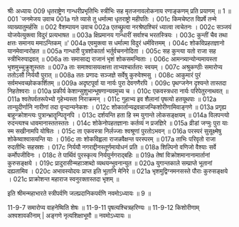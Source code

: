 श्रीः
अध्यायः 009
धृतराष्ट्रेण गान्धरीप्रभृतिभिः स्त्रीभिः सह मृतजनावलोकनाय रणाङ्कणम् प्रति प्रयाणम् ॥ 1 ॥
001	`जनमेजय उवाच 
001a	गते व्यासे तु धर्मात्मा धृतराष्ट्रो महीपतिः ।
001c	किमचेष्टत विप्रर्षे तन्मे व्याख्यातुमर्हसि ॥
002	वैशम्पायन उवाच 
002a	एतच्छ्रुत्वा नरश्रेष्ठश्चिरं ध्यात्वा त्वचेतनः ।
002c	सञ्जयं योजयेत्युक्त्वा विदुरं प्रत्यभाषत ॥
003a	क्षिप्रमानय गान्धारीं सर्वाश्च भरतस्त्रियः ।
003c	कुन्तीं चैव तथा क्षत्तः समानय ममाऽन्तिकम् ॥'
004a	एवमुक्त्वा स धर्मात्मा विदुरं धर्मवित्तमम् ।
004c	शोकविप्रहतज्ञानो यानमेवान्वरोहत ॥
005a	गान्धारी पुत्रशोकार्ता भर्तुर्वचननोदिता ।
005c	सह कुन्त्या यतो राजा सह स्त्रीभिरुपाद्रवत् ॥
006a	ताः समासाद्य राजानं भृशं शोकसमन्विताः ।
006c	आमन्त्र्यान्योन्यमायस्ता भृशमुच्चुक्रुशुस्ततः ॥
007a	ताः समाश्वासयत्क्षत्ता ताभ्यश्चार्ततरः स्वयम् ।
007c	अश्रुकण्ठीः समारोप्य ततोऽसौ निर्ययौ पुरात् ॥
008a	ततः प्रणादः सञ्जज्ञे सर्वेषु कुरुवेश्मसु ।
008c	आकुमारं पुरं सर्वमभवच्छोककर्शितम् ॥
009a	अदृष्टपूर्वा या नार्यः पुरा देवगणैरपि ।
009c	पृथग्जनेन दृश्यन्ते तास्तदा निहतेश्वराः ॥
010a	प्रकीर्य केशान्सुशुभान्भूषणान्यवमुच्य च ।
010c	एकवस्त्रधरा नार्यः परिपेतुरनाथवत् ॥
011a	श्वतेपर्वतरूपेभ्यो गृहेभ्यस्ता निराक्रमन् ।
011c	गुहाभ्य इव शैलानां पृषत्यो हतयूथपाः ॥
012a	तान्युदीर्णानि नारीणां तदा वृन्दान्यनेकशः ।
012c	शोकार्तान्यद्रवन्राजन्किशोरीणामिवाङ्गणे ॥
013a	प्रगृह्य बाहून्क्रोशन्त्यः पुत्रान्भ्रातॄन्पितॄनपि ।
013c	दर्शयन्ति हता हि स्म युगान्ते लोकसङ्क्षयम् ॥
014a	विलपन्त्यो रुदन्त्यश्च धावमानास्ततस्ततः ।
014c	शोकेनोपहतज्ञानाः कर्तव्यं न प्रजज्ञिरे ॥
015a	व्रीडां जग्मुः पुरा याः स्म सखीनामपि योषितः ।
015c	ता एकवस्त्रा निर्लज्जाः श्वश्रूणां पुरतोऽभवन् ॥
016a	परस्परं सुसूक्ष्मेषु शोकेष्वाश्वासयन्ति याः ।
016c	ताः शोकविह्वला राजन्नवैक्षन्त परस्परम् ॥
017a	ताभिः परिवृतो राजा रुदतीभिः सहस्रशः ।
017c	निर्ययौ नगराद्दीनस्तूर्णमायोधनं प्रति ॥
018a	शिल्पिनो वणिजो वैश्याः सर्वे कर्मोपजीविनः ।
018c	ते पार्थिवं पुरस्कृत्य निर्ययुर्नगराद्बहिः ॥
019a	तेषां विक्रोशमानानामार्तानां कुरुसङ्क्षये ।
019c	प्रादुरासीन्महाञ्शब्दो व्यथयन्भुवनान्युत ॥
020a	युगान्तकाले सम्प्राप्ते भूतानां दह्यतामिव ।
020c	अभावस्योदयः प्राप्त इति भूतानि मेनिरे ॥
021a	भृशमुद्विग्नमनसस्ते पौराः कुरुसङ्क्षये ।
021c	प्राक्रोशन्त महाराज स्वनुरक्तास्तदा भृशम् ॥ 

इति श्रीमन्महाभारते स्त्रीपर्वणि जलप्रदानिकपर्वणि नवमोऽध्यायः ॥ 9 ॥

11-9-7 समारोप्य वाहनेष्विति शेषः ॥ 11-9-11 पृषत्यश्चित्रहरिण्यः ॥ 11-9-12 किशोरीणाम् अश्वशावकीनाम् | अङ्गणे नृत्यशिक्षाभूमौ ॥ नवमोऽध्यायः ॥

